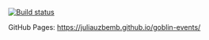[![Build status](https://ci.appveyor.com/api/projects/status/qy160t2tysww4g3b?svg=true)](https://ci.appveyor.com/project/juliauzbemb/goblin-events)

GitHub Pages: https://juliauzbemb.github.io/goblin-events/